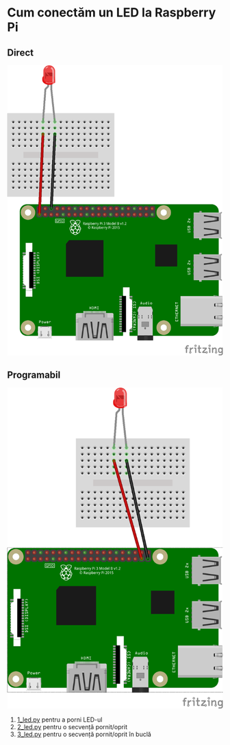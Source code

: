 # Cum conectăm un LED la Raspberry Pi

## Direct
![LED Direct](basic_led_bb.png)

## Programabil
![LED Programabil](programmable_led_bb.png)

1. [1_led.py](1_led.py) pentru a porni LED-ul
2. [2_led.py](2_led.py) pentru o secvență pornit/oprit
3. [3_led.py](3_led.py) pentru o secvență pornit/oprit în buclă

